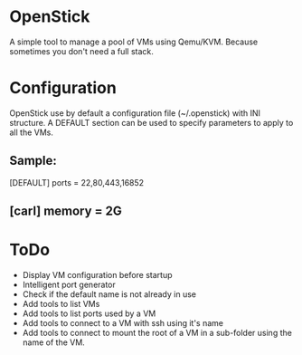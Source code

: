 # OpenStick
A simple tool to manage a pool of VMs using Qemu/KVM. Because sometimes you don't need a full stack.

# Configuration
OpenStick use by default a configuration file (~/.openstick) with INI structure. A DEFAULT section can be used to specify parameters to apply to all the VMs.

Sample:
-------------------------
[DEFAULT]
ports = 22,80,443,16852

[carl]
memory = 2G
-------------------------

# ToDo
- Display VM configuration before startup
- Intelligent port generator
- Check if the default name is not already in use
- Add tools to list VMs
- Add tools to list ports used by a VM
- Add tools to connect to a VM with ssh using it's name
- Add tools to connect to mount the root of a VM in a sub-folder using the name of the VM.
